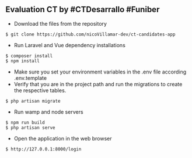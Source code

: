 ## Evaluation CT by #CTDesarrallo #Funiber

* Download the files from the repository
```
$ git clone https://github.com/nicoVillamar-dev/ct-candidates-app
```
* Run Laravel and Vue dependency installations
```
$ composer install
$ npm install
```
* Make sure you set your environment variables in the .env file according .env.template
* Verify that you are in the project path and run the migrations to create the respective tables.
```
$ php artisan migrate
```
* Run wamp and node servers
```
$ npm run build
$ php artisan serve
```
* Open the application in the web browser
```
$ http://127.0.0.1:8000/login
```
